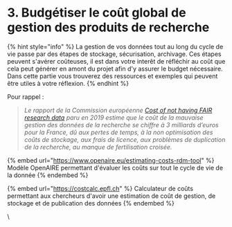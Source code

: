 # 3. Budgétiser le coût global de gestion des produits de recherche

{% hint style="info" %}
La gestion de vos données tout au long du cycle de vie passe par des étapes de stockage, sécurisation, archivage. Ces étapes peuvent s'avérer coûteuses, il est dans votre interêt de réfléchir au coût que cela peut générer en amont du projet afin d'y assurer le budget nécessaire. Dans cette partie vous trouverez des ressources et exemples qui peuvent être utiles à votre réflexion.&#x20;
{% endhint %}

Pour rappel :

> _Le rapport de la Commission européenne_ [_Cost of not having FAIR research data_](https://op.europa.eu/en/publication-detail/-/publication/d375368c-1a0a-11e9-8d04-01aa75ed71a1) _paru en 2019 estime que le coût de la mauvaise gestion des données de la recherche se chiffre à 3 milliards d’euros pour la France, dû aux pertes de temps, à la non optimisation des coûts de stockage, aux frais de licence, aux problèmes de duplication de la recherche, au manque de fertilisation croisée._

{% embed url="https://www.openaire.eu/estimating-costs-rdm-tool" %}
Modèle OpenAIRE permettant d'évaluer les coûts sur tout le cycle de vie de la donnée
{% endembed %}

{% embed url="https://costcalc.epfl.ch" %}
Calculateur de coûts permettant aux chercheurs d'avoir une estimation de coût de gestion, de stockage et de publication des données
{% endembed %}

\\
